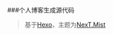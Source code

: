 ###个人博客生成源代码

> 基于[Hexo](http://hexo.io/)，主题为[NexT.Mist](https://github.com/iissnan/hexo-theme-next)